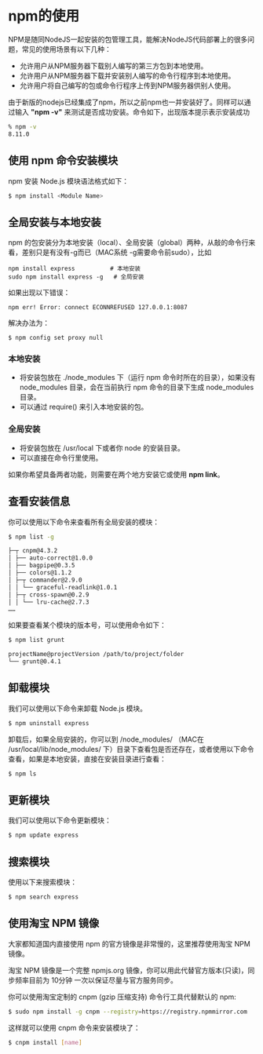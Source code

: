 # npm的使用



NPM是随同NodeJS一起安装的包管理工具，能解决NodeJS代码部署上的很多问题，常见的使用场景有以下几种：

- 允许用户从NPM服务器下载别人编写的第三方包到本地使用。
- 允许用户从NPM服务器下载并安装别人编写的命令行程序到本地使用。
- 允许用户将自己编写的包或命令行程序上传到NPM服务器供别人使用。

由于新版的nodejs已经集成了npm，所以之前npm也一并安装好了。同样可以通过输入 **"npm -v"** 来测试是否成功安装。命令如下，出现版本提示表示安装成功

```bash
% npm -v
8.11.0
```



## 使用 npm 命令安装模块

npm 安装 Node.js 模块语法格式如下：

```bash
$ npm install <Module Name>
```



## 全局安装与本地安装

npm 的包安装分为本地安装（local）、全局安装（global）两种，从敲的命令行来看，差别只是有没有-g而已（MAC系统 -g需要命令前sudo），比如

```
npm install express          # 本地安装
sudo npm install express -g   # 全局安装
```

如果出现以下错误：

```
npm err! Error: connect ECONNREFUSED 127.0.0.1:8087 
```

解决办法为：

```
$ npm config set proxy null
```

### 本地安装

- 将安装包放在 ./node_modules 下（运行 npm 命令时所在的目录），如果没有 node_modules 目录，会在当前执行 npm 命令的目录下生成 node_modules 目录。
- 可以通过 require() 来引入本地安装的包。

### 全局安装

- 将安装包放在 /usr/local 下或者你 node 的安装目录。
- 可以直接在命令行里使用。

如果你希望具备两者功能，则需要在两个地方安装它或使用 **npm link**。



## 查看安装信息



你可以使用以下命令来查看所有全局安装的模块：

```bash
$ npm list -g

├─┬ cnpm@4.3.2
│ ├── auto-correct@1.0.0
│ ├── bagpipe@0.3.5
│ ├── colors@1.1.2
│ ├─┬ commander@2.9.0
│ │ └── graceful-readlink@1.0.1
│ ├─┬ cross-spawn@0.2.9
│ │ └── lru-cache@2.7.3
……
```

如果要查看某个模块的版本号，可以使用命令如下：

```bash
$ npm list grunt

projectName@projectVersion /path/to/project/folder
└── grunt@0.4.1
```





## 卸载模块

我们可以使用以下命令来卸载 Node.js 模块。

```bash
$ npm uninstall express
```

卸载后，如果全局安装的，你可以到 /node_modules/ （MAC在 /usr/local/lib/node_modules/ 下）目录下查看包是否还存在，或者使用以下命令查看，如果是本地安装，直接在安装目录进行查看：

```bash
$ npm ls
```



## 更新模块

我们可以使用以下命令更新模块：

```bash
$ npm update express
```

## 搜索模块

使用以下来搜索模块：

```bash
$ npm search express
```





## 使用淘宝 NPM 镜像

大家都知道国内直接使用 npm 的官方镜像是非常慢的，这里推荐使用淘宝 NPM 镜像。

淘宝 NPM 镜像是一个完整 npmjs.org 镜像，你可以用此代替官方版本(只读)，同步频率目前为 10分钟 一次以保证尽量与官方服务同步。

你可以使用淘宝定制的 cnpm (gzip 压缩支持) 命令行工具代替默认的 npm:

```bash
$ sudo npm install -g cnpm --registry=https://registry.npmmirror.com
```

这样就可以使用 cnpm 命令来安装模块了：

```bash
$ cnpm install [name]
```